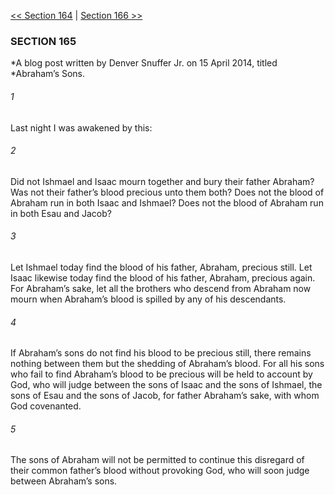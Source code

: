 [<< Section 164](Section%20164)  |  [Section 166 >>](Section%20166)

### SECTION 165

*A blog post written by Denver Snuffer Jr. on 15 April 2014, titled *Abraham’s Sons.
  

###### 1
Last night I was awakened by this:

###### 2
Did not Ishmael and Isaac mourn together and bury their father Abraham? Was not their father’s blood precious unto them both? Does not the blood of Abraham run in both Isaac and Ishmael? Does not the blood of Abraham run in both Esau and Jacob?

###### 3
Let Ishmael today find the blood of his father, Abraham, precious still. Let Isaac likewise today find the blood of his father, Abraham, precious again. For Abraham’s sake, let all the brothers who descend from Abraham now mourn when Abraham’s blood is spilled by any of his descendants.

###### 4
If Abraham’s sons do not find his blood to be precious still, there remains nothing between them but the shedding of Abraham’s blood. For all his sons who fail to find Abraham’s blood to be precious will be held to account by God, who will judge between the sons of Isaac and the sons of Ishmael, the sons of Esau and the sons of Jacob, for father Abraham’s sake, with whom God covenanted.

###### 5
The sons of Abraham will not be permitted to continue this disregard of their common father’s blood without provoking God, who will soon judge between Abraham’s sons.